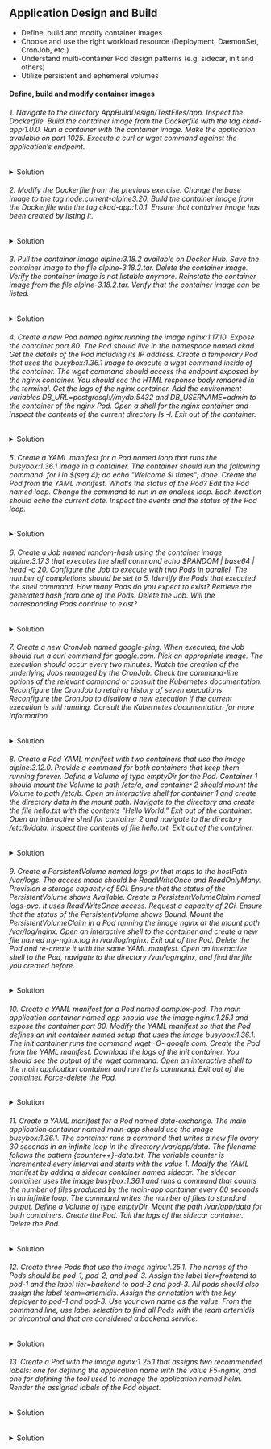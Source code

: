 ## Application Design and Build
- Define, build and modify container images
- Choose and use the right workload resource (Deployment, DaemonSet, CronJob, etc.)
- Understand multi-container Pod design patterns (e.g. sidecar, init and others)
- Utilize persistent and ephemeral volumes

#### Define, build and modify container images


###### 1. Navigate to the directory AppBuildDesign/TestFiles/app. Inspect the Dockerfile. Build the container image from the Dockerfile with the tag ckad-app:1.0.0. Run a container with the container image. Make the application available on port 1025. Execute a curl or wget command against the application’s endpoint.
<details>
<summary> Solution</summary>

```ls```

```
Dockerfile  package.json  spec  src
podman build -t ckad-app:1.0.0 .
podman image ls
podman run -d -p 1025:3000 7c01bebf22d2(imageID)
podman container ls
wget -O- localhost:1025
podman logs ac8fec488aba(conatinerID)
```
</details>

###### 2. Modify the Dockerfile from the previous exercise. Change the base image to the tag node:current-alpine3.20. Build the container image from the Dockerfile with the tag ckad-app:1.0.1. Ensure that container image has been created by listing it.
<details>
<summary> Solution</summary>

```
podman build -t ckad-app:1.0.1 -f TestFiles/app/Dockerfile
podman image ls
podman run -d -p 1025:3000 a110590ab55a(imageID)
podman container ls
wget -O- localhost:1025
podman logs eaa8bcb25c0a(conatinerID) 

```
</details>


###### 3. Pull the container image alpine:3.18.2 available on Docker Hub. Save the container image to the file alpine-3.18.2.tar. Delete the container image. Verify the container image is not listable anymore. Reinstate the container image from the file alpine-3.18.2.tar. Verify that the container image can be listed.</summary>

<details>
<summary> Solution</summary>

```
podman pull alpine:3.18.2
podman image ls
podman image save --quiet -o alpine-3.18.2.tar imegeIDc1aabb73d233
podman rmi imageID
podman image ls
podman image load -i alpine-3.18.2.tar
```
</details>

###### 4. Create a new Pod named nginx running the image nginx:1.17.10. Expose the container port 80. The Pod should live in the namespace named ckad. Get the details of the Pod including its IP address. Create a temporary Pod that uses the busybox:1.36.1 image to execute a wget command inside of the container. The wget command should access the endpoint exposed by the nginx container. You should see the HTML response body rendered in the terminal. Get the logs of the nginx container. Add the environment variables DB_URL=postgresql://mydb:5432 and DB_USERNAME=admin to the container of the nginx Pod. Open a shell for the nginx container and inspect the contents of the current directory ls -l. Exit out of the container.

<details>
<summary> Solution</summary>

```
k get po
k get ns
default           Active   11h
kube-node-lease   Active   11h
kube-public       Active   11h
kube-system       Active   11h
mynamespace       Active   11h

k run nginx --image=nginx --namespace=ckad --port=80
Error from server (NotFound): namespaces "ckad" not found

k run nginx --image=nginx --namespace=ckad --port=80 --dry=client -op yaml > TestFiles/4/4.1.nginx-pod.yaml
bash: TestFiles/4/4.1.nginx-pod.yaml: No such file or directory
mkdir TestFiles/4
k run nginx --image=nginx --namespace=ckad --port=80 --dry-run=client -o yaml > TestFiles/4/4.1.nginx-pod.yaml
Error from server (NotFound): error when creating "TestFiles/4/4.1.nginx-pod.yaml": namespaces "ckad" not found

k create namespace ckad --dry-run=client -o yaml > TestFiles/4/4.1.namespace.yaml
k create -f TestFiles/4/4.1.namespace.yaml 
namespace/ckad created
k create -f TestFiles/4/4.1.nginx-pod.yaml
pod/nginx created
k get po
k get pod nginx --namespace=ckad -o wide
k config get-contexts
k config set-context --current --namespace=ckad
k get po
NAME    READY   STATUS    RESTARTS   AGE
nginx   1/1     Running   0          3m58s
k describe po nginx | grep IP:
k run tmp --image=busybox:1.36.1 -it --rm --restart=Never -- wget -O-  IP
k logs nginx
k run nginx --image=nginx --namespace=ckad --port=80 --env="DB_URL=postgresql://mydb:5432" --env="DB_USERNAME=admin" --dry-run=client -o yaml > TestFiles/4/4.1.nginx-pod-withenv.yaml
k create -f TestFiles/4/4.1.nginx-pod-withenv.yaml 
k exec nginx -- /bin/sh -c "ls -l"

```
</details>

###### 5. Create a YAML manifest for a Pod named loop that runs the busybox:1.36.1 image in a container. The container should run the following command: for i in $(seq 4); do echo "Welcome $i times"; done. Create the Pod from the YAML manifest. What’s the status of the Pod? Edit the Pod named loop. Change the command to run in an endless loop. Each iteration should echo the current date. Inspect the events and the status of the Pod loop.
<details>
<summary> Solution</summary>

```
k run loop --image=busybox:1.36.1 --dry-run=client -o yaml -- /bin/sh -c 'for i in $(seq 4); do echo "Welcome $i times"; done' > TestFiles/5/5.loop.yaml
k create -f TestFiles/5/5.loop.yaml
k run loop-endless --image=busybox:1.36.1 --dry-run=client -o yaml -- /bin/sh -c 'while true; do date; sleep 10; done' > TestFiles/5/5.loop-endless.yaml
k create -f TestFiles/5/5.loop-endless.yaml 
k logs loop-endless
```
</details>

###### 6. Create a Job named random-hash using the container image alpine:3.17.3 that executes the shell command echo $RANDOM | base64 | head -c 20. Configure the Job to execute with two Pods in parallel. The number of completions should be set to 5. Identify the Pods that executed the shell command. How many Pods do you expect to exist? Retrieve the generated hash from one of the Pods. Delete the Job. Will the corresponding Pods continue to exist?

<details>
<summary> Solution</summary>

```
k create job random-hash --image=alpine:3.17.3 --dry-run=client -o yaml -- 'bin/sh' -c 'echo $RANDOM | base64 | head -c 20' > TestFiles/6/6.1.randomhash.yaml
k create -f TestFiles/6/6.1.randomhash.yaml
k get po
k logs random-hash-podid
MzAwMDgK
vi add .spec.completions .spec.parallelism


```
</details>

###### 7. Create a new CronJob named google-ping. When executed, the Job should run a curl command for google.com. Pick an appropriate image. The execution should occur every two minutes. Watch the creation of the underlying Jobs managed by the CronJob. Check the command-line options of the relevant command or consult the Kubernetes documentation. Reconfigure the CronJob to retain a history of seven executions. Reconfigure the CronJob to disallow a new execution if the current execution is still running. Consult the Kubernetes documentation for more information.
 

<details>
<summary> Solution</summary>

```
k create cj google-ping --image=nginx:1.26.3 --schedule='*/2 * * * *' --dry-run=client -o yaml -- /bin/sh -c 'curl google.com' >TestFiles/7/7.1.google-ping.yaml
k create -f TestFiles/7/7.1.google-ping.yaml 
k get cj
NAME          SCHEDULE      TIMEZONE   SUSPEND   ACTIVE   LAST SCHEDULE   AGE
google-ping   */2 * * * *   <none>     False     0        21s             3m51s
k get po
NAME                         READY   STATUS      RESTARTS   AGE
google-ping-28992566-wfqr4   0/1     Completed   0          2m36s
google-ping-28992568-tcw9n   0/1     Completed   0          36s

k create cj google-ping --image=nginx:1.26.3 --schedule='*/2 * * * *' --dry-run=client -o yaml -- /bin/sc -c 'curl google.com' >TestFiles/7/7.2.google-ping-history.yaml
vi add .spec.successfulJobsHistoryLimit, .spec.concurrencyPolicy
k create -f Test
k create -f TestFiles/7/7.2.google-ping-history.yaml
k get cj
```
</details>

###### 8. Create a Pod YAML manifest with two containers that use the image alpine:3.12.0. Provide a command for both containers that keep them running forever. Define a Volume of type emptyDir for the Pod. Container 1 should mount the Volume to path /etc/a, and container 2 should mount the Volume to path /etc/b. Open an interactive shell for container 1 and create the directory data in the mount path. Navigate to the directory and create the file hello.txt with the contents “Hello World.” Exit out of the container. Open an interactive shell for container 2 and navigate to the directory /etc/b/data. Inspect the contents of file hello.txt. Exit out of the container.

<details>
<summary> Solution</summary>

```
k run pod --image=alpine:3.12.0 --restart=Always --dry-run=client -o yaml > TestFiles/8/8.1pod.yaml
vi add conatiner 2
add spec.volumes: - name: emptyDIr: {}
add spec.containers.volumeMounts:- name: mountPath: /etc/pod#
k craete -f TestFiles/8/8.1pod.yaml 
k exec -it pod -c pod1 -- /bin/sh
vi add hello.txt file
k exec -it pod -c pod2 -- /bin/sh
cat hello.txt
exit

```
</details>

###### 9. Create a PersistentVolume named logs-pv that maps to the hostPath /var/logs. The access mode should be ReadWriteOnce and ReadOnlyMany. Provision a storage capacity of 5Gi. Ensure that the status of the PersistentVolume shows Available. Create a PersistentVolumeClaim named logs-pvc. It uses ReadWriteOnce access. Request a capacity of 2Gi. Ensure that the status of the PersistentVolume shows Bound. Mount the PersistentVolumeClaim in a Pod running the image nginx at the mount path /var/log/nginx. Open an interactive shell to the container and create a new file named my-nginx.log in /var/log/nginx. Exit out of the Pod. Delete the Pod and re-create it with the same YAML manifest. Open an interactive shell to the Pod, navigate to the directory /var/log/nginx, and find the file you created before.

<details>
<summary> Solution</summary>

```
 vi 9.1.pv.yaml
 apiVersion: v1
 ```
 ```YAML
kind: PersistentVolume
metadata:
 name: logs-pv
spec:
 capacity: 
  storage: 5Gi
 accessModes:
  - ReadWriteOnce
  - ReadOnlyMany
 hostPath:
  path: /var/logs
```
```
k create -f TestFiles/9/9.1.pv.yaml 
k get pv
NAME      CAPACITY   ACCESS MODES   RECLAIM POLICY   STATUS      CLAIM   STORAGECLASS   VOLUMEATTRIBUTESCLASS   REASON   AGE
logs-pv   5Gi        RWO,ROX        Retain           Available                          <unset>                          3s
```
```YAML
apiVersion: v1
kind: PersistentVolumeClaim
metadata: 
 name: logs-pvc
spec: 
 accessModes:
  - ReadWriteOnce
 resources:
  requests:
   storage: 2Gi
```
k create -f TestFiles/9/9.2.pvc.yaml 
k run nginx-mount --image=nginx --dry-run=client -o yaml > TestFiles/9/9.3.nginx-mount.yaml
vi nginx-mount.yaml
```
```YAML
spec:
  volumes:
  - name: logs-volume
    persistentVolumeClaim:
      claimName: logs-pvc
```
```YAML
volumeMounts:
    - mountPath: "/var/log/nginx"
      name: logs-volume
```
```
k create -f TestFiles/9/9.3.nginx-mount.yaml 
k exec nginx-mount -it -- /bin/sh
touch //vat/log/my-nginx.log
k delete po nginx-mount
k create -f TestFiles/9/9.3.nginx-mount.yaml 
ls
access.log  error.log  my-nginx.log

k delete po nginx-mount
```

</details>

###### 10. Create a YAML manifest for a Pod named complex-pod. The main application container named app should use the image nginx:1.25.1 and expose the container port 80. Modify the YAML manifest so that the Pod defines an init container named setup that uses the image busybox:1.36.1. The init container runs the command wget -O- google.com. Create the Pod from the YAML manifest. Download the logs of the init container. You should see the output of the wget command. Open an interactive shell to the main application container and run the ls command. Exit out of the container. Force-delete the Pod.

<details>
<summary> Solution</summary>

```

```

</details>

###### 11. Create a YAML manifest for a Pod named data-exchange. The main application container named main-app should use the image busybox:1.36.1. The container runs a command that writes a new file every 30 seconds in an infinite loop in the directory /var/app/data. The filename follows the pattern {counter++}-data.txt. The variable counter is incremented every interval and starts with the value 1. Modify the YAML manifest by adding a sidecar container named sidecar. The sidecar container uses the image busybox:1.36.1 and runs a command that counts the number of files produced by the main-app container every 60 seconds in an infinite loop. The command writes the number of files to standard output. Define a Volume of type emptyDir. Mount the path /var/app/data for both containers. Create the Pod. Tail the logs of the sidecar container. Delete the Pod.

<details>
<summary> Solution</summary>

```
```
</details>


###### 12. Create three Pods that use the image nginx:1.25.1. The names of the Pods should be pod-1, pod-2, and pod-3. Assign the label tier=frontend to pod-1 and the label tier=backend to pod-2 and pod-3. All pods should also assign the label team=artemidis. Assign the annotation with the key deployer to pod-1 and pod-3. Use your own name as the value. From the command line, use label selection to find all Pods with the team artemidis or aircontrol and that are considered a backend service.
<details>
<summary> Solution</summary>

</details>

###### 13. Create a Pod with the image nginx:1.25.1 that assigns two recommended labels: one for defining the application name with the value F5-nginx, and one for defining the tool used to manage the application named helm. Render the assigned labels of the Pod object.

<details>
<summary> Solution</summary>

```
```

</details>


###### 

<details>
<summary> Solution</summary>

</details>

